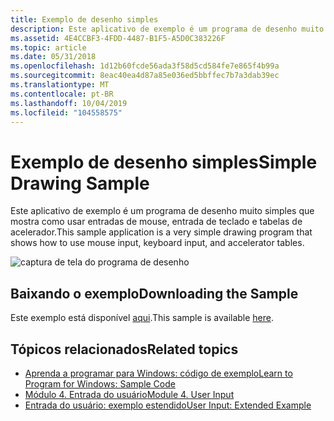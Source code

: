 ```yaml
---
title: Exemplo de desenho simples
description: Este aplicativo de exemplo é um programa de desenho muito simples que mostra como usar entradas de mouse, entrada de teclado e tabelas de acelerador.
ms.assetid: 4E4CCBF3-4FDD-4487-B1F5-A5D0C383226F
ms.topic: article
ms.date: 05/31/2018
ms.openlocfilehash: 1d12b60fcde56ada3f58d5cd584fe7e865f4b99a
ms.sourcegitcommit: 8eac40ea4d87a85e036ed5bbffec7b7a3dab39ec
ms.translationtype: MT
ms.contentlocale: pt-BR
ms.lasthandoff: 10/04/2019
ms.locfileid: "104558575"
---
```

# <a name="simple-drawing-sample"></a><span data-ttu-id="532ae-103">Exemplo de desenho simples</span><span class="sxs-lookup"><span data-stu-id="532ae-103">Simple Drawing Sample</span></span>

<span data-ttu-id="532ae-104">Este aplicativo de exemplo é um programa de desenho muito simples que mostra como usar entradas de mouse, entrada de teclado e tabelas de acelerador.</span><span class="sxs-lookup"><span data-stu-id="532ae-104">This sample application is a very simple drawing program that shows how to use mouse input, keyboard input, and accelerator tables.</span></span>

![captura de tela do programa de desenho](images/input03.png)

## <a name="downloading-the-sample"></a><span data-ttu-id="532ae-106">Baixando o exemplo</span><span class="sxs-lookup"><span data-stu-id="532ae-106">Downloading the Sample</span></span>

<span data-ttu-id="532ae-107">Este exemplo está disponível [aqui](https://github.com/microsoft/Windows-classic-samples/tree/master/Samples/Win7Samples/begin/LearnWin32/SimpleDrawing).</span><span class="sxs-lookup"><span data-stu-id="532ae-107">This sample is available [here](https://github.com/microsoft/Windows-classic-samples/tree/master/Samples/Win7Samples/begin/LearnWin32/SimpleDrawing).</span></span>

## <a name="related-topics"></a><span data-ttu-id="532ae-108">Tópicos relacionados</span><span class="sxs-lookup"><span data-stu-id="532ae-108">Related topics</span></span>

* [<span data-ttu-id="532ae-109">Aprenda a programar para Windows: código de exemplo</span><span class="sxs-lookup"><span data-stu-id="532ae-109">Learn to Program for Windows: Sample Code</span></span>](learn-to-program-for-windows--sample-code.md)
* [<span data-ttu-id="532ae-110">Módulo 4. Entrada do usuário</span><span class="sxs-lookup"><span data-stu-id="532ae-110">Module 4. User Input</span></span>](module-4--user-input.md)
* [<span data-ttu-id="532ae-111">Entrada do usuário: exemplo estendido</span><span class="sxs-lookup"><span data-stu-id="532ae-111">User Input: Extended Example</span></span>](user-input--extended-example.md)
